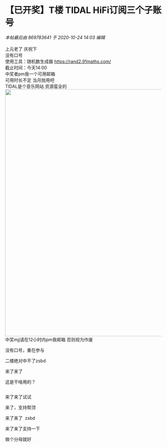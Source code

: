 # 【已开奖】T楼 TIDAL HiFi订阅三个子账号


<i class="pstatus"> 本帖最后由 869783641 于 2020-10-24 14:03 编辑 </i><br />
<br />
上元老了 庆祝下 <br />
没有口号<br />
使用工具：随机数生成器 https://rand2.91maths.com/<br />
截止时间：今天14:00<br />
中奖者pm我一个可用邮箱<br />
可用时长不定 当月抛用吧<br />
TIDAL是个音乐网站 资源蛮全的<br />
<img id="aimg_TgAbg" onclick="zoom(this, this.src, 0, 0, 0)" class="zoom" width="600" height="793" src="https://s3.jpg.cm/2020/10/24/NrvrG.png" onmouseover="img_onmouseoverfunc(this)" onclick="zoom(this)" style="cursor:pointer" border="0" alt="" /><br />
中奖mjj请在12小时内pm我邮箱 否则视为作废

没有口号，重在参与<img src="static/image/smiley/default/lol.gif" smilieid="12" border="0" alt="" />

二楼绝对中不了zsbd<img src="static/image/smiley/default/lol.gif" smilieid="12" border="0" alt="" /><img id="aimg_m88Bk" onclick="zoom(this, this.src, 0, 0, 0)" class="zoom" src="https://cdn.jsdelivr.net/gh/hishis/forum-master/public/images/patch.gif" onmouseover="img_onmouseoverfunc(this)" onload="thumbImg(this)" border="0" alt="" />

来了来了

这是干啥用的？

<img src="static/image/smiley/yct/007.gif" smilieid="46" border="0" alt="" />

来了来了试试

来了，支持帮顶

来了来了&nbsp;&nbsp;zsbd

来了来了支持一下

做个分母就好
